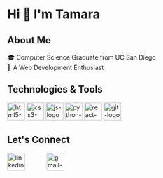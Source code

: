 # Hi 👋 I'm Tamara

## About Me
 🎓 Computer Science Graduate from UC San Diego <br>
 🎨 A Web Development Enthusiast 


## Technologies & Tools
<div align="left"">
  <img src="https://cdn.jsdelivr.net/gh/devicons/devicon@latest/icons/html5/html5-original.svg" height="40" width="40" alt="html5-logo" />
  <img src="https://cdn.jsdelivr.net/gh/devicons/devicon@latest/icons/css3/css3-original.svg" height="40" width="40" alt="css3-logo" />
  <img src="https://cdn.jsdelivr.net/gh/devicons/devicon@latest/icons/javascript/javascript-original.svg" height="40" width="40" alt="js-logo" />
  <img src="https://cdn.jsdelivr.net/gh/devicons/devicon@latest/icons/python/python-original.svg" height="40" width="40" alt="python-logo" />
  <img src="https://cdn.jsdelivr.net/gh/devicons/devicon@latest/icons/react/react-original-wordmark.svg" height="40" width="40" alt="react-logo" />
  <img src="https://cdn.jsdelivr.net/gh/devicons/devicon@latest/icons/git/git-original.svg" height="40" width="40" alt="git-logo" />
</div>

## Let's Connect

<div align="left" style="display: flex; gap: 50px;">
  <a href="https://www.linkedin.com/in/tamarasagakova/" target="_blank">
    <img src="https://cdn.jsdelivr.net/gh/devicons/devicon@latest/icons/linkedin/linkedin-original.svg" height="40" width="40" alt="linkedin-logo" />    
  </a>
  <a href="mailto:tsagakova@ucsd.edu" target="_blank">
    <img src="https://raw.githubusercontent.com/maurodesouza/profile-readme-generator/master/src/assets/icons/social/gmail/default.svg" height="40" width="40" alt="gmail-logo"  />
  </a>
</div>


